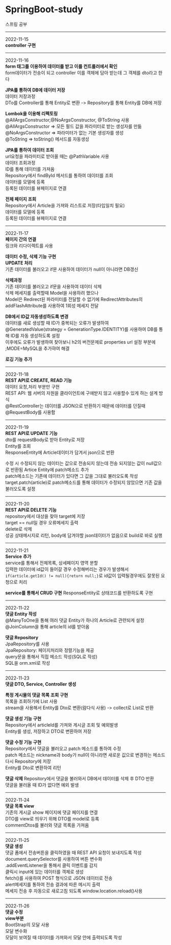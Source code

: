 # SpringBoot-study
스프링 공부

------
2022-11-15<br>
<b>controller 구현</b>

----

2022-11-16<br>
<b>form 태그를 이용하여 데이터를 받고 이를 컨트롤러에서 확인</b><br>
form데이터가 전송이 되고 controller 이를 객체에 담아 받는데 그 객체를 dto라고 한다

<b>JPA를 통하여 DB에 데이터 저장</b><br>
데이터 저장과정<br>
DTo를 Controller를 통해 Entity로 변환 -> Repository를 통해 Entity를 DB에 저장

<b>Lombok을 이용해 리펙토링</b><br>
@AllArgsConstructor,@NoArgsConstructor, @ToString 사용<br>
@AllArgsConstructor => 모든 필드 값을 파라미터로 받는 생성자를 만듦<br>
@NoArgsConstructor => 파라미터가 없는 기본 생성자를 생성<br>
@ToString => toString() 메서드를 자동생성

<b>JPA를 통하여 데이터 조회</b><br>
url요청을 파라미터로 받아올 때는 @PathVariable 사용<br>
데이터 조회과정<br>
ID를 통해 데이터를 가져옴<br>
Repository에서 findById 메서드를 통하여 데이터를 조회<br>
데이터를 모델에 등록<br>
등록된 데이터를 뷰페이지로 연결<br>

<b>전체 페이지 조회</b><br>
Repository에서 Article을 가져와 리스트로 저장(타입일치 필요)<br>
데이터를 모델에 등록<br>
등록된 데이터를 뷰페이지로 연결<br>

----
2022-11-17<br>
<b>페이지 간의 연결</b><br>
링크와 리다이렉트를 사용

<b>데이터 수정, 삭제 기능 구현</b><br>
<b>UPDATE 처리</b><br>
기존 데이터를 불러오고 if문 사용하여 데이터가 null이 아니라면 DB갱신<br>

<b>삭제과정</b><br>
기존 데이터를 불러오고 if문을 사용하여 데이터 삭제<br>
삭제 메세지를 출력할때 Model을 사용하려 했으나 <br>
Model은  Redirect된 파라미터를 전달할 수 없기에 RedirectAttributes의 addFlashAttribute를 사용하여 
1회성 메세지 전달

<b>DB에서 ID값 자동생성하도록 변경</b><br>
데이터를 새로 생성할 때 ID가 중복되는 오류가 발생하여
@GeneratedValue(strategy = GenerationType.IDENTITY)를 사용하여 DB를 통해 ID를 자동 생성하도록 설정<br>
이후에도 오류가 발생하여 찾아보니 h2의 버전문제로 properties url 설정 부분에 ;MODE=MySQL을 추가햐여 해결

<b>로깅 기능 추가</b>

----
2022-11-18<br>
<b>REST API로 CREATE, READ 기능</b><br>
데이터 요청,처리 부분만 구현<br>
REST API: 웹 서버의 자원을 클라이언트에 구애받지 않고 사용할수 있게 하는 설계 방식<br>
@RestController는 데이터를 JSON으로 반환하기 때문에 데이터를 던질때 @RequestBody를 사용함

----
2022-11-19<br>
<b>REST API로 UPDATE 기능</b><br>
dto를 requestBody로 받아 Entity로 저장<br>
Entity를 조회<br>
ResponseEntity에 Article데이터가 담겨서 json으로 반환<br>

수정 시 수정되지 않는 데이터는 값으로 전송되지 않는데 전송 되지않는 값이 null값으로 반환됨
Artice Entity에 patch메소드 추가<br>
patch메소드는 기존에 데이터가 있다면 그 값을 그대로 불러오도록 작성<br>
target.patch(article)로 patch메소드를 통해 데이터가 수정되지 않았으면 기존 값을 불러오도록 설정<br>

----
2022-11-20<br>
<b>REST API로 DELETE 기능</b><br>
repository에서 대상을 찾아 target에 저장<br>
target == null일 경우 오류메세지 출력<br>
delete로 삭제<br>
성공 상태메시지로 리턴, body에 담겨야할 json데이터가 없음으로 build로 바로 실행<br>

----
2022-11-21<br>
<b>Service 추가</b><br>
service를 통해서 전체목록, 상세페이지 영역 분할<br>
입력한 데이터에 id값이 들어갈 경우 수정해버리는 경우가 발생해서<br>
`if(article.getId() != null){return null;}`로 id값이 입력될경우에도 잘못된 요청으로 처리

<b>service를 통해서 CRUD 구현</b>
ResponseEntity로 상태코드를 반환하도록 구현

----
2022-11-22<br>
<b>댓글 Entity 작성</b><br>
@ManyToOne을 통해 여러 댓글 Entity가 하나의 Article로 관련되게 설정<br>
@JoinColumn을 통해 article의 id를 받아옴

<b>댓글 Repository</b><br>
JpaRepository를 사용<br>
JpaRepository: 페이지처리와 정렬기능을 제공<br>
query문을 통해서 직접 메소드 작성(SQL로 작성)<br>
SQL을 orm.xml로 작성<br>

----
2022-11-23<br>
**댓글 DTO, Service, Controller 생성**

**특정 게시물의 댓글 목록 조회 구현**<br>
목록을 조회하기에 List 사용<br>
stream을 사용해서 Entity를 Dto로 변환(람다식 사용) -> collect로 List로 반환<br>

**댓글 생성 기능 구현**<br>
Repository에서 articleId를 가져와 게시글 조회 및 예외발생<br>
Entity를 생성, 저장하고 DTO로 변환하여 저장<br>

**댓글 수정 기능 구현**<br>
Repository에서 댓글을 불러오고 patch 메소드를 통하여 수정<br>
patch 메소드는 nickname과 body가 null이 아니라면 새로운 값으로 변경하는 메소드<br>
다시 Repository에 저장<br>
Entity를 Dto로 변환하여 리턴<br>

**댓글 삭제**
Repository에서 댓글을 불러와서 DB에서 데이터를 삭제 후 DTO 반환<br>
댓글을 불러올 때 ID가 없다면 예외 발생<br>

----
2022-11-24<br>
**댓글 목록 view**<br>
기존의 게시글 show 페이지에 댓글 페이지를 연결<br>
DTO를 view로 띄우기 위해 DTO를 model로 등록<br>
commentDtos를 불러와 댓글 목록을 가져옴<br>

----
2022-11-25<br>
**댓글 생성**<br>
댓글 폼에서 전송버튼을 클릭하였을 때 REST API 요청이 보내지도록 작성<br>
document.querySelector를 사용하여 버튼 변수화<br>
.addEventListener을 통해서 클릭 이벤트를 감지<br>
클릭시 input에 있는 데이터를 객체로 생성<br>
fetch()를 사용하여 POST 형식으로 JSON 데이터로 전송<br>
alert메세지를 통하여 전송 결과에 따른 메시지 출력<br>
메세지 전송 후 자동으로 새로고침 되도록 window.location.reload()사용

----
2022-11-26<br>
**댓글 수정**<br>
**view부분**<br>
BootStrap의 모달 사용<br>
모달 변수화<br>
모달이 보여질 때 데이터를 가져와서 모달 안에 출력되도록 작성<br>














 








